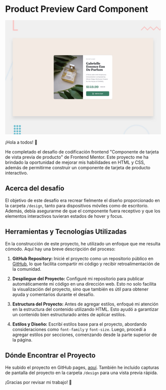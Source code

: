# Product Preview Card Component

![Design preview for the Product preview card component coding challenge](./design/desktop-preview.jpg)

¡Hola a todos! 👋

He completado el desafío de codificación frontend "Componente de tarjeta de vista previa de producto" de Frontend Mentor. Este proyecto me ha brindado la oportunidad de mejorar mis habilidades en HTML y CSS, además de permitirme construir un componente de tarjeta de producto interactivo.

## Acerca del desafío

El objetivo de este desafío era recrear fielmente el diseño proporcionado en la carpeta `/design`, tanto para dispositivos móviles como de escritorio. Además, debía asegurarme de que el componente fuera receptivo y que los elementos interactivos tuvieran estados de hover y focus.

## Herramientas y Tecnologías Utilizadas

En la construcción de este proyecto, he utilizado un enfoque que me resulta cómodo. Aquí hay una breve descripción del proceso:

1. **GitHub Repository:** Inicié el proyecto como un repositorio público en [GitHub](https://github.com/), lo que facilita compartir mi código y recibir retroalimentación de la comunidad.
2. **Despliegue del Proyecto:** Configuré mi repositorio para publicar automáticamente mi código en una dirección web. Esto no solo facilita la visualización del proyecto, sino que también es útil para obtener ayuda y comentarios durante el desafío.

3. **Estructura del Proyecto:** Antes de agregar estilos, enfoqué mi atención en la estructura del contenido utilizando HTML. Esto ayudó a garantizar un contenido bien estructurado antes de aplicar estilos.

4. **Estilos y Diseño:** Escribí estilos base para el proyecto, abordando consideraciones como `font-family` y `font-size`. Luego, procedí a agregar estilos por secciones, comenzando desde la parte superior de la página.

## Dónde Encontrar el Proyecto

He subido el proyecto en GitHub pages, [aquí](https://micolash89.github.io/Frontend-Mentor-Product-preview-card-component/). También he incluido capturas de pantalla del proyecto en la carpeta `/design` para una vista previa rápida.

¡Gracias por revisar mi trabajo! 🚀
